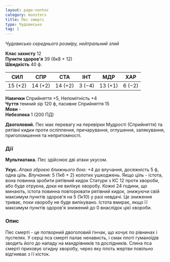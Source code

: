 ```yaml
---
layout: page-nontoc
category: monsters
title: Пес смерті
type: Чудовисько
tag: 1
---
```


_Чудовисько середнього розміру, нейтральний злий_  

**Клас захисту** 12    
**Пункти здоров'я** 39 (6к8 + 12)    
**Швидкість** 40 ф.  

| СИЛ     | СПР     | СТА     | ІНТ    | МДР     | ХАР    |
| ------- | ------- | ------- | ------ | ------- | ------ |
| 15 (+2) | 14 (+2) | 14 (+2) | 3 (−4) | 13 (+1) | 6 (−2) |

**Навички** Сприйняття +5, Непомітність +4    
**Чуття** темний зір 120 ф, пасивне Сприйняття 15    
**Мови** -    
**Небезпека** 1 (200 ПД)  

**Двоголовий.** Пес має перевагу на перевірки Мудрості (Сприйняття) та рятівні кидки проти осліплення, причарування, оглушення, залякування, приголомшення та непритомності.  

### Дії
**Мультиатака.** Пес здійснює дві атаки укусом.    

**Укус.** _Атака зброєю ближнього бою:_ +4 до влучання, досяжність 5 ф, одна ціль. _Влучання:_ 5 (1к6 + 2) колотих ушкоджень. Якщо ціль - істота, вона повинна зробити рятівний кидок Статури з КС 12 проти хвороби, або буде отруєна, доки не вилікує хворобу. Кожні 24 години, що минають, істота повинна повторювати рятівний кидок, знижуючи свій максимум пунктів здоров'я на 5 (1к10) у разі невдачі. Це зниження триває, поки хворобу не буде вилікувано. Істота вмирає, якщо її максимум пунктів здоров'я знижений до 0 внаслідок цієї хвороби.

### Опис
Пес смерті - це потворний двоголовий гінчак, що кочує по рівнинах і пустелях. У серці пса смерті палає ненависть, і смак плоті гуманоїдів зводить його до нападу на мандрівників та дослідників. Слина пса смерті приховує огидну хворобу, через яку плоть жертви повільно відгниває з її кісток. 
